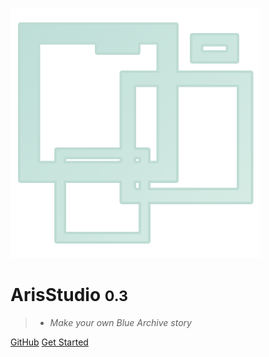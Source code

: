 <!-- _coverpage.md -->

![logo](_media/ArisStudioIcon.svg)

# **ArisStudio** <small>0.3</small>

> - *Make your own Blue Archive story*

[GitHub](https://github.com/Tualin14/ArisStudio)
[Get Started](#aris-studio)
